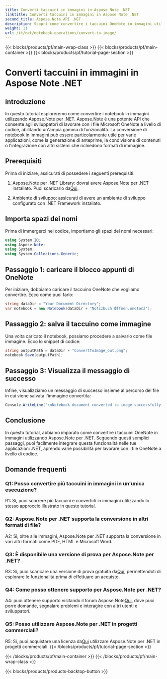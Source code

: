 ```yaml
---
title: Converti taccuini in immagini in Aspose Note .NET
linktitle: Converti taccuini in immagini in Aspose Note .NET
second_title: Aspose.Note API .NET
description: Scopri come convertire i taccuini OneNote in immagini utilizzando Aspose.Note per .NET. Segui questa guida passo passo per un'integrazione perfetta.
weight: 11
url: /it/net/notebook-operations/convert-to-image/
---
```


{{< blocks/products/pf/main-wrap-class >}}
{{< blocks/products/pf/main-container >}}
{{< blocks/products/pf/tutorial-page-section >}}

# Converti taccuini in immagini in Aspose Note .NET

## introduzione

In questo tutorial esploreremo come convertire i notebook in immagini utilizzando Aspose.Note per .NET. Aspose.Note è una potente API che consente agli sviluppatori di lavorare con i file Microsoft OneNote a livello di codice, abilitando un'ampia gamma di funzionalità. La conversione di notebook in immagini può essere particolarmente utile per varie applicazioni, come la generazione di anteprime, la condivisione di contenuti o l'integrazione con altri sistemi che richiedono formati di immagine.

## Prerequisiti

Prima di iniziare, assicurati di possedere i seguenti prerequisiti:

1.  Aspose.Note per .NET Library: dovrai avere Aspose.Note per .NET installato. Puoi scaricarlo da[Qui](https://releases.aspose.com/note/net/).

2. Ambiente di sviluppo: assicurati di avere un ambiente di sviluppo configurato con .NET Framework installato.

## Importa spazi dei nomi

Prima di immergerci nel codice, importiamo gli spazi dei nomi necessari:

```csharp
using System.IO;
using Aspose.Note;
using System;
using System.Collections.Generic;
```

## Passaggio 1: caricare il blocco appunti di OneNote

Per iniziare, dobbiamo caricare il taccuino OneNote che vogliamo convertire. Ecco come puoi farlo:

```csharp
string dataDir = "Your Document Directory";
var notebook = new Notebook(dataDir + "Notizbuch �ffnen.onetoc2");
```

## Passaggio 2: salva il taccuino come immagine

Una volta caricato il notebook, possiamo procedere a salvarlo come file immagine. Ecco lo snippet di codice:

```csharp
string outputPath = dataDir + "ConvertToImage_out.png";
notebook.Save(outputPath);
```

## Passaggio 3: Visualizza il messaggio di successo

Infine, visualizziamo un messaggio di successo insieme al percorso del file in cui viene salvata l'immagine convertita:

```csharp
Console.WriteLine("\nNotebook document converted to image successfully.\nFile saved at " + outputPath);
```

## Conclusione

In questo tutorial, abbiamo imparato come convertire i taccuini OneNote in immagini utilizzando Aspose.Note per .NET. Seguendo questi semplici passaggi, puoi facilmente integrare questa funzionalità nelle tue applicazioni .NET, aprendo varie possibilità per lavorare con i file OneNote a livello di codice.

## Domande frequenti

### Q1: Posso convertire più taccuini in immagini in un'unica esecuzione?

R1: Sì, puoi scorrere più taccuini e convertirli in immagini utilizzando lo stesso approccio illustrato in questo tutorial.

### Q2: Aspose.Note per .NET supporta la conversione in altri formati di file?

A2: Sì, oltre alle immagini, Aspose.Note per .NET supporta la conversione in vari altri formati come PDF, HTML e Microsoft Word.

### Q3: È disponibile una versione di prova per Aspose.Note per .NET?

R3: Sì, puoi scaricare una versione di prova gratuita da[Qui](https://releases.aspose.com/), permettendoti di esplorare le funzionalità prima di effettuare un acquisto.

### Q4: Come posso ottenere supporto per Aspose.Note per .NET?

 A4: puoi ottenere supporto visitando il forum Aspose.Note[Qui](https://forum.aspose.com/c/note/28), dove puoi porre domande, segnalare problemi e interagire con altri utenti e sviluppatori.

### Q5: Posso utilizzare Aspose.Note per .NET in progetti commerciali?

 R5: Sì, puoi acquistare una licenza da[Qui](https://purchase.aspose.com/buy) utilizzare Aspose.Note per .NET in progetti commerciali.
{{< /blocks/products/pf/tutorial-page-section >}}

{{< /blocks/products/pf/main-container >}}
{{< /blocks/products/pf/main-wrap-class >}}

{{< blocks/products/products-backtop-button >}}
